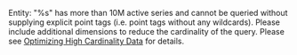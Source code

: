 Entity: \"%s\" has more than 10M active series and cannot be queried without supplying
explicit point tags (i.e. point tags without any wildcards).
Please include additional dimensions to reduce the cardinality of the query. Please see [Optimizing 
High Cardinality Data](https://docs.wavefront.com/cardinality.html#optimizing-high-cardinality-data) for details.
